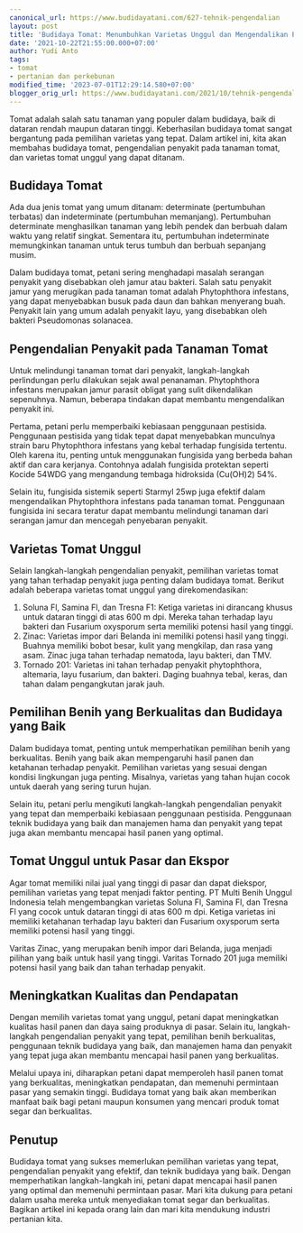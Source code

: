 ```yaml
---
canonical_url: https://www.budidayatani.com/627-tehnik-pengendalian
layout: post
title: 'Budidaya Tomat: Menumbuhkan Varietas Unggul dan Mengendalikan Penyakit Tanaman'
date: '2021-10-22T21:55:00.000+07:00'
author: Yudi Anto
tags:
- tomat
- pertanian dan perkebunan
modified_time: '2023-07-01T12:29:14.580+07:00'
blogger_orig_url: https://www.budidayatani.com/2021/10/tehnik-pengendalian-penyakit-utama.html
---
```


<p>Tomat adalah salah satu tanaman yang populer dalam budidaya, baik di dataran rendah maupun dataran tinggi. Keberhasilan budidaya tomat sangat bergantung pada pemilihan varietas yang tepat. Dalam artikel ini, kita akan membahas budidaya tomat, pengendalian penyakit pada tanaman tomat, dan varietas tomat unggul yang dapat ditanam.</p><h2>Budidaya Tomat</h2><p>Ada dua jenis tomat yang umum ditanam: determinate (pertumbuhan terbatas) dan indeterminate (pertumbuhan memanjang). Pertumbuhan determinate menghasilkan tanaman yang lebih pendek dan berbuah dalam waktu yang relatif singkat. Sementara itu, pertumbuhan indeterminate memungkinkan tanaman untuk terus tumbuh dan berbuah sepanjang musim.</p><p>Dalam budidaya tomat, petani sering menghadapi masalah serangan penyakit yang disebabkan oleh jamur atau bakteri. Salah satu penyakit jamur yang merugikan pada tanaman tomat adalah Phytophthora infestans, yang dapat menyebabkan busuk pada daun dan bahkan menyerang buah. Penyakit lain yang umum adalah penyakit layu, yang disebabkan oleh bakteri Pseudomonas solanacea.</p><h2>Pengendalian Penyakit pada Tanaman Tomat</h2><p>Untuk melindungi tanaman tomat dari penyakit, langkah-langkah perlindungan perlu dilakukan sejak awal penanaman. Phytophthora infestans merupakan jamur parasit obligat yang sulit dikendalikan sepenuhnya. Namun, beberapa tindakan dapat membantu mengendalikan penyakit ini.</p><p>Pertama, petani perlu memperbaiki kebiasaan penggunaan pestisida. Penggunaan pestisida yang tidak tepat dapat menyebabkan munculnya strain baru Phytophthora infestans yang kebal terhadap fungisida tertentu. Oleh karena itu, penting untuk menggunakan fungisida yang berbeda bahan aktif dan cara kerjanya. Contohnya adalah fungisida protektan seperti Kocide 54WDG yang mengandung tembaga hidroksida (Cu(OH)2) 54%.</p><p>Selain itu, fungisida sistemik seperti Starmyl 25wp juga efektif dalam mengendalikan Phytophthora infestans pada tanaman tomat. Penggunaan fungisida ini secara teratur dapat membantu melindungi tanaman dari serangan jamur dan mencegah penyebaran penyakit.</p><h2>Varietas Tomat Unggul</h2><p>Selain langkah-langkah pengendalian penyakit, pemilihan varietas tomat yang tahan terhadap penyakit juga penting dalam budidaya tomat. Berikut adalah beberapa varietas tomat unggul yang direkomendasikan:</p><p></p><ol style="text-align: left;"><li>Soluna Fl, Samina Fl, dan Tresna F1: Ketiga varietas ini dirancang khusus untuk dataran tinggi di atas 600 m dpi. Mereka tahan terhadap layu bakteri dan Fusarium oxysporum serta memiliki potensi hasil yang tinggi.</li><li>Zinac: Varietas impor dari Belanda ini memiliki potensi hasil yang tinggi. Buahnya memiliki bobot besar, kulit yang mengkilap, dan rasa yang asam. Zinac juga tahan terhadap nematoda, layu bakteri, dan TMV.</li><li>Tornado 201: Varietas ini tahan terhadap penyakit phytophthora, altemaria, layu fusarium, dan bakteri. Daging buahnya tebal, keras, dan tahan dalam pengangkutan jarak jauh.</li></ol><p></p><h2>Pemilihan Benih yang Berkualitas dan Budidaya yang Baik</h2><p>Dalam budidaya tomat, penting untuk memperhatikan pemilihan benih yang berkualitas. Benih yang baik akan mempengaruhi hasil panen dan ketahanan terhadap penyakit. Pemilihan varietas yang sesuai dengan kondisi lingkungan juga penting. Misalnya, varietas yang tahan hujan cocok untuk daerah yang sering turun hujan.</p><p>Selain itu, petani perlu mengikuti langkah-langkah pengendalian penyakit yang tepat dan memperbaiki kebiasaan penggunaan pestisida. Penggunaan teknik budidaya yang baik dan manajemen hama dan penyakit yang tepat juga akan membantu mencapai hasil panen yang optimal.</p><h2>Tomat Unggul untuk Pasar dan Ekspor</h2><p>Agar tomat memiliki nilai jual yang tinggi di pasar dan dapat diekspor, pemilihan varietas yang tepat menjadi faktor penting. PT Multi Benih Unggul Indonesia telah mengembangkan varietas Soluna Fl, Samina Fl, dan Tresna Fl yang cocok untuk dataran tinggi di atas 600 m dpi. Ketiga varietas ini memiliki ketahanan terhadap layu bakteri dan Fusarium oxysporum serta memiliki potensi hasil yang tinggi.</p><p>Varitas Zinac, yang merupakan benih impor dari Belanda, juga menjadi pilihan yang baik untuk hasil yang tinggi. Varitas Tornado 201 juga memiliki potensi hasil yang baik dan tahan terhadap penyakit.</p><h2>Meningkatkan Kualitas dan Pendapatan</h2><p>Dengan memilih varietas tomat yang unggul, petani dapat meningkatkan kualitas hasil panen dan daya saing produknya di pasar. Selain itu, langkah-langkah pengendalian penyakit yang tepat, pemilihan benih berkualitas, penggunaan teknik budidaya yang baik, dan manajemen hama dan penyakit yang tepat juga akan membantu mencapai hasil panen yang berkualitas.</p><p>Melalui upaya ini, diharapkan petani dapat memperoleh hasil panen tomat yang berkualitas, meningkatkan pendapatan, dan memenuhi permintaan pasar yang semakin tinggi. Budidaya tomat yang baik akan memberikan manfaat baik bagi petani maupun konsumen yang mencari produk tomat segar dan berkualitas.</p><h2>Penutup</h2><p>Budidaya tomat yang sukses memerlukan pemilihan varietas yang tepat, pengendalian penyakit yang efektif, dan teknik budidaya yang baik. Dengan memperhatikan langkah-langkah ini, petani dapat mencapai hasil panen yang optimal dan memenuhi permintaan pasar. Mari kita dukung para petani dalam usaha mereka untuk menyediakan tomat segar dan berkualitas. Bagikan artikel ini kepada orang lain dan mari kita mendukung industri pertanian kita.</p>